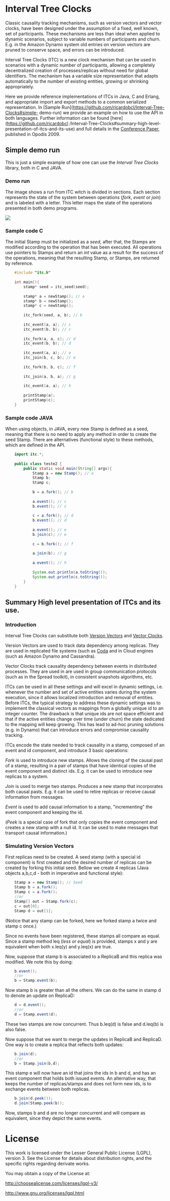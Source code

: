 # Interval Tree Clocks


Classic causality tracking mechanisms, such as version vectors and vector clocks, have been designed under the assumption of a fixed, well known, set of participants. These mechanisms are less than ideal when applied to dynamic scenarios, subject to variable numbers of participants and churn. E.g. in the Amazon Dynamo system old entries on version vectors are pruned to conserve space, and errors can be introduced.

Interval Tree Clocks (ITC) is a new clock mechanism that can be used in scenarios with a dynamic number of participants, allowing a completely decentralized creation of processes/replicas without need for global identifiers. The mechanism has a variable size representation that adapts automatically to the number of existing entities, growing or shrinking appropriately.

Here we provide reference implementations of ITCs in Java, C and Erlang, and
appropriate import and export methods to a common serialized representation.
In [Sample Run](https://github.com/ricardobcl/Interval-Tree-Clocks#simple-
demo-run) we provide an example on how to use the API in both languages.
Further information can be found [here](https://github.com/ricardobcl
/Interval-Tree-Clocks#summary-high-level-presentation-of-itcs-and-its-use) and
full details in the [Conference
Paper](http://gsd.di.uminho.pt/members/cbm/ps/itc2008.pdf), published in
Opodis 2009.



## Simple demo run



This is just a simple example of how one can use the _Interval_ _Tree_ _Clocks_ library, both in C and JAVA.

### Demo run



The image shows a run from ITC witch is divided in sections. Each section represents the state of the system between operations (_fork_, _event_ or _join_) and is labeled with a letter. This letter maps the state of the operations presented in both demo programs.

<a href="http://picasaweb.google.com/lh/photo/07P2CBMlkfauJ651E6eYpQ?feat=embedwebsite"><img src="http://lh3.ggpht.com/_tR0W8QwQsQY/S4ULQBCxDKI/AAAAAAAAAfQ/XW4C9AwOmJc/s800/execFlow.png" /></a>


### Sample code C


The initial Stamp must be initialized as a _seed_, after that, the Stamps are modified according to the operation that has been executed.
All operations use pointers to Stamps and return an _int_ value as a result for the success of the operations, meaning that the resulting Stamp, or Stamps, are returned by reference.

```C
	#include "itc.h"
	
	int main(){
	    stamp* seed = itc_seed(seed);
		
	    stamp* a = newStamp(); // a
	    stamp* b = newStamp();
	    stamp* c = newStamp();
		
	    itc_fork(seed, a, b); // b
		
	    itc_event(a, a); // c
	    itc_event(b, b); // c
		
	    itc_fork(a, a, c); // d
	    itc_event(b, b); // d
		
	    itc_event(a, a); // e
	    itc_join(b, c, b); // e
		
	    itc_fork(b, b, c); // f
		
	    itc_join(a, b, a); // g
		
	    itc_event(a, a); // h
		
	    printStamp(a);
	    printStamp(c);	
	}
```


### Sample code JAVA



When using objects, in JAVA, every new Stamp is defined as a seed, meaning that there is no need to apply any method in order to create the seed Stamp. 
There are alternatives (functional style) to these methods, which are defined in the API.

```java
	import itc.*;
	
	public class teste2 {
	    public static void main(String[] args){
	        Stamp a = new Stamp(); // a
	        Stamp b;
	        Stamp c;
	
	        b = a.fork(); // b
	
	        a.event(); // c
	        b.event(); // c
	
	        c = a.fork(); // d
	        b.event(); // d
	
	        a.event(); // e
	        b.join(c); // e
	
	        c = b.fork(); // f
	
	        a.join(b); // g
	
	        a.event(); // h
	        
	        System.out.println(a.toString());
	        System.out.println(c.toString());
	    }
	}
```



## Summary High level presentation of ITCs and its use.


### Introduction 


Interval Tree Clocks can substitute both [Version Vectors](http://en.wikipedia.org/wiki/Version_vector) and [Vector Clocks](http://en.wikipedia.org/wiki/Vector_clock). 

Version Vectors are used to track data dependency among replicas. They are used in replicated file systems (such as [Coda](http://en.wikipedia.org/wiki/Coda_(file_system)) and in Cloud engines (such as Amazon Dynamo and Cassandra). 

Vector Clocks track causality dependency between events in distributed processes. They are used in are used in group communication protocols (such as in the Spread toolkit), in consistent snapshots algorithms, etc.

ITCs can be used in all these settings and will excel in dynamic settings, i.e. whenever the number and set of active entities varies during the system execution, since it allows localized introduction and removal of entities. 
Before ITCs, the typical strategy to address these dynamic settings was to implement the classical vectors as mappings from a globally unique id to an integer counter. The drawback is that unique ids are not space efficient and that if the active entities change over time (under churn) the state dedicated to the mapping will keep growing. This has lead to ad-hoc pruning solutions (e.g. in Dynamo) that can introduce errors and compromise causality tracking. 

ITCs encode the state needed to track causality in a stamp, composed of an event and id component, and introduce 3 basic operations:

*Fork* is used to introduce new stamps. Allows the cloning of the causal past of a stamp, resulting in a pair of stamps that have identical copies of the event component and distinct ids. E.g. it can be used to introduce new replicas to a system.

*Join* is used to merge two stamps. Produces a new stamp that incorporates both causal pasts. E.g. it can be used to retire replicas or receive causal information from messages.

*Event* is used to add causal information to a stamp, "incrementing" the event component and keeping the id.

(*Peek* is a special case of fork that only copies the event component and creates a new stamp with a null id. It can be used to make messages that transport causal information.)

### Simulating Version Vectors

First replicas need to be created. A seed stamp (with a special id component) is first created and the desired number of replicas can be created by forking this initial seed. Bellow we create 4 replicas (Java objects a,b,c,d - both in imperative and functional style):

```java
	Stamp a = new Stamp(); // Seed
	Stamp b = a.fork();
	Stamp c = a.fork();
	//or
	Stamp[] out = Stamp.fork(c);
	c = out[0];
	Stamp d = out[1];
```

(Notice that any stamp can be forked, here we forked stamp a twice and stamp c once.)

Since no events have been registered, these stamps all compare as equal. Since a stamp method leq (_less or equal_) is provided, stamps x and y are equivalent when both x.leq(y) and y.leq(x) are true.

Now, suppose that stamp b is associated to a ReplicaB and this replica was modified. We
note this by doing:

```java
	b.event();
	//or
	b = Stamp.event(b);
```

Now stamp b is greater than all the others. We can do the same in stamp d to denote an update on ReplicaD:

```java
	d = d.event();
	//or
	d = Stamp.event(d);
```

These two stamps are now concurrent. Thus b.leq(d) is false and d.leq(b) is also false.

Now suppose that we want to merge the updates in ReplicaB and ReplicaD. One way is to
create a replica that reflects both updates:

```java
	b.join(d);
	//or
	b = Stamp.join(b,d);
```

This stamp e will now have an id that joins the ids in b and d, and has an event component that holds both issued events.  An alternative way, that keeps the number of replicas/stamps and does not form new ids, is to exchange events between both replicas.

```java
	b.join(d.peek());
	d.join(Stamp.peek(b));
```

Now, stamps b and d are no longer concurrent and will compare as equivalent, since they depict the same events. 

# License

This work is licensed under the Lesser General Public License (LGPL), version
3. See the License for details about distribution rights, and the specific
rights regarding derivate works.

You may obtain a copy of the License at:

http://choosealicense.com/licenses/lgpl-v3/

http://www.gnu.org/licenses/lgpl.html
